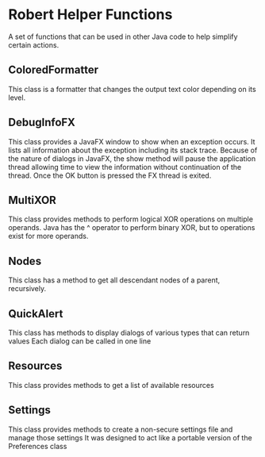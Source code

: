 # Robert Helper Functions
A set of functions that can be used in other Java code to help simplify certain actions.

## ColoredFormatter
This class is a formatter that changes the output text color depending on its level.

## DebugInfoFX
This class provides a JavaFX window to show when an exception occurs.
It lists all information about the exception including its stack trace.
Because of the nature of dialogs in JavaFX, the show method will pause the application thread allowing time to view the information without continuation of the thread.
Once the OK button is pressed the FX thread is exited.

## MultiXOR
This class provides methods to perform logical XOR operations on multiple operands.
Java has the ^ operator to perform binary XOR, but to operations exist for more operands.

## Nodes
This class has a method to get all descendant nodes of a parent, recursively.

## QuickAlert
This class has methods to display dialogs of various types that can return values
Each dialog can be called in one line

## Resources
This class provides methods to get a list of available resources

## Settings
This class provides methods to create a non-secure settings file and manage those settings
It was designed to act like a portable version of the Preferences class
